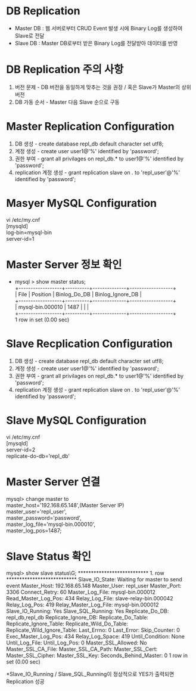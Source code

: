 DB Replication
==============
* Master DB : 웹 서버로부터 CRUD Event 발생 시에 Binary Log를 생성하여 Slave로 전달
* Slave DB : Master DB로부터 받은 Binary Log를 전달받아 데이터를 반영

DB Replication 주의 사항
======================
1. 버전 문제 - DB 버전을 동일하게 맞추는 것을 권장 / 혹은 Slave가 Master의 상위 버전
2. DB 가동 순서 - Master 다음 Slave 순으로 구동

Master Replication Configuration
================================
1) DB 생성 - create database repl_db default character set utf8;
2) 계정 생성 - create user user1@'%' identified by 'password';
3) 권한 부여 - grant all privilages on repl_db.* to user1@'%' identified by 'password';
4) replication 계정 생성 - grant replication slave on *.* to 'repl_user'@'%' identified by 'password';

Masyer MySQL Configuration
===========================
vi /etc/my.cnf</br>
[mysqld]</br>
log-bin=mysql-bin</br>
server-id=1</br>

Master Server 정보 확인
=====================
* mysql > show master status;</br>
+------------------+----------+--------------+------------------+</br>
| File             | Position | Binlog_Do_DB | Binlog_Ignore_DB |</br>
+------------------+----------+--------------+------------------+</br>
| mysql-bin.000010 \|     1487 \|              \|                  \| </br>
+------------------+----------+--------------+------------------+</br>
1 row in set (0.00 sec)</br>

Slave Recplication Configuration
================================
1) DB 생성 - create database repl_db default character set utf8;
2) 계정 생성 - create user user1@'%' identified by 'password';
3) 권한 부여 - grant all privilages on repl_db.* to user1@'%' identified by 'password';
4) replication 계정 생성 - grant replication slave on *.* to 'repl_user'@'%' identified by 'password';

Slave MySQL Configuration
=========================
vi /etc/my.cnf</br>
[mysqld]</br>
server-id=2</br>
replicate-do-db='repl_db'</br>

Master Server 연결
=================
mysql> change master to</br>
master_host='192.168.65.148',(Master Server IP)</br>
master_user='repl_user',</br>
master_password='password',</br>
master_log_file='mysql-bin.000010',</br>
master_log_pos=1487;</br>

Slave Status 확인
================
mysql> show slave status\G;
*************************** 1. row ***************************
             Slave_IO_State: Waiting for master to send event
                Master_Host: 192.168.65.148
                Master_User: repl_user
                Master_Port: 3306
              Connect_Retry: 60
            Master_Log_File: mysql-bin.000012
        Read_Master_Log_Pos: 434
             Relay_Log_File: slave-relay-bin.000042
              Relay_Log_Pos: 419
      Relay_Master_Log_File: mysql-bin.000012
           <h>Slave_IO_Running: Yes</h>
          <h>Slave_SQL_Running: Yes</h>
            Replicate_Do_DB: repl_db,repl_db
        Replicate_Ignore_DB: 
         Replicate_Do_Table: 
     Replicate_Ignore_Table: 
    Replicate_Wild_Do_Table: 
Replicate_Wild_Ignore_Table: 
                 Last_Errno: 0
                 Last_Error: 
               Skip_Counter: 0
        Exec_Master_Log_Pos: 434
            Relay_Log_Space: 419
            Until_Condition: None
             Until_Log_File: 
              Until_Log_Pos: 0
         Master_SSL_Allowed: No
         Master_SSL_CA_File: 
         Master_SSL_CA_Path: 
            Master_SSL_Cert: 
          Master_SSL_Cipher: 
             Master_SSL_Key: 
      Seconds_Behind_Master: 0
1 row in set (0.00 sec)

*Slave_IO_Running / Slave_SQL_Running이 정상적으로 YES가 출력되면 Replication 성공
